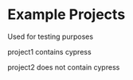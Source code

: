 # Example Projects

Used for testing purposes

project1 contains cypress

project2 does not contain cypress
